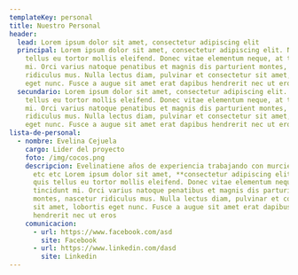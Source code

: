 ```yaml
---
templateKey: personal
title: Nuestro Personal
header:
  lead: Lorem ipsum dolor sit amet, consectetur adipiscing elit
  principal: Lorem ipsum dolor sit amet, consectetur adipiscing elit. Nulla quis
    tellus eu tortor mollis eleifend. Donec vitae elementum neque, at tincidunt
    mi. Orci varius natoque penatibus et magnis dis parturient montes, nascetur
    ridiculus mus. Nulla lectus diam, pulvinar et consectetur sit amet, lobortis
    eget nunc. Fusce a augue sit amet erat dapibus hendrerit nec ut eros
  secundario: Lorem ipsum dolor sit amet, consectetur adipiscing elit. Nulla quis
    tellus eu tortor mollis eleifend. Donec vitae elementum neque, at tincidunt
    mi. Orci varius natoque penatibus et magnis dis parturient montes, nascetur
    ridiculus mus. Nulla lectus diam, pulvinar et consectetur sit amet, lobortis
    eget nunc. Fusce a augue sit amet erat dapibus hendrerit nec ut eros
lista-de-personal:
  - nombre: Evelina Cejuela
    cargo: Lider del proyecto
    foto: /img/cocos.png
    descripcion: Evelinatiene años de experiencia trabajando con murcielagos y aves
      etc etc Lorem ipsum dolor sit amet, **consectetur adipiscing elit**. Nulla
      quis tellus eu tortor mollis eleifend. Donec vitae elementum neque, at
      tincidunt mi. Orci varius natoque penatibus et magnis dis parturient
      montes, nascetur ridiculus mus. Nulla lectus diam, pulvinar et consectetur
      sit amet, lobortis eget nunc. Fusce a augue sit amet erat dapibus
      hendrerit nec ut eros
    comunicacion:
      - url: https://www.facebook.com/asd
        site: Facebook
      - url: https://www.linkedin.com/dasd
        site: Linkedin
---
```

